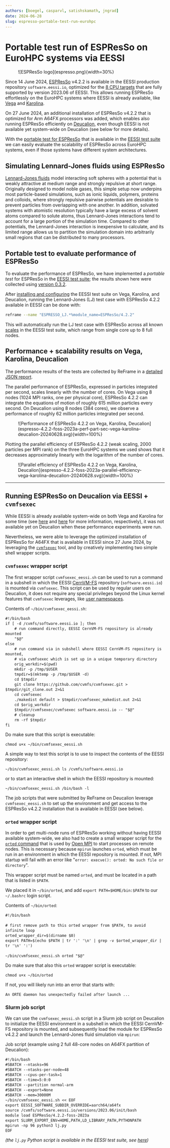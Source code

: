 ```yaml
---
authors: [boegel, casparvl, satishskamath, jngrad]
date: 2024-06-28
slug: espresso-portable-test-run-eurohpc
---
```


# Portable test run of ESPResSo on EuroHPC systems via EESSI

<figure markdown="span">
![ESPResSo logo](espresso.png){width=30%}
</figure>

Since 14 June 2024, [ESPResSo](https://espressomd.org) v4.2.2 is available in the EESSI production repository `software.eessi.io`,
optimized for the [8 CPU targets](https://www.eessi.io/docs/software_layer/cpu_targets) that are fully supported by version 2023.06 of EESSI.
This allows running ESPResSo effortlessly on the EuroHPC systems where EESSI is already available,
like [Vega](https://doc.vega.izum.si) and [Karolina](https://docs.it4i.cz/karolina/introduction).

On 27 June 2024, an additional installation of ESPResSo v4.2.2 that is optimized for Arm A64FX processors
was added, which enables also running ESPResSo efficiently on [Deucalion](https://docs.macc.fccn.pt/deucalion),
even though EESSI is not available yet system-wide on Deucalion (see below for more details).

With the [portable test for ESPResSo](https://www.eessi.io/docs/test-suite/available-tests/#espresso) that is available
in the [EESSI test suite](https://www.eessi.io/docs/test-suite) we can easily evaluate the scalability of
ESPResSo across EuroHPC systems, even if those systems have different system architectures.

## Simulating Lennard-Jones fluids using ESPResSo

[Lennard-Jones fluids](https://en.wikipedia.org/wiki/Lennard-Jones_potential) model interacting soft spheres with a potential that is weakly attractive at medium range and strongly repulsive at short range. Originally designed to model noble gases, this simple setup now underpins most particle-based simulations, such as ionic liquids, polymers, proteins and colloids, where strongly repulsive pairwise potentials are desirable to prevent particles from overlapping with one another. In addition, solvated systems with atomistic resolution typically have a large excess of solvent atoms compared to solute atoms, thus Lennard-Jones interactions tend to account for a large portion of the simulation time. Compared to other potentials, the Lennard-Jones interaction is inexpensive to calculate, and its limited range allows us to partition the simulation domain into arbitrarily small regions that can be distributed to many processors.

## Portable test to evaluate performance of ESPResSo

To evaluate the performance of ESPResSo, we have implemented a *portable test* for ESPResSo in the [EESSI test suite](https://www.eessi.io/docs/test-suite);
the results shown here were collected using [version 0.3.2](https://github.com/EESSI/test-suite/releases/tag/v0.3.2).

After [installing and configuring](https://www.eessi.io/docs/test-suite/installation-configuration) the EESSI test suite on Vega, Karolina, and Deucalion,
running the Lennard-Jones (LJ) test case with ESPResSo 4.2.2 available in EESSI can be done with:

```bash
reframe --name "ESPRESSO_LJ.*%module_name=ESPResSo/4.2.2"
```

This will automatically run the LJ test case with ESPResSo across all known [scales](https://www.eessi.io/docs/test-suite/usage/#scale-tags)
in the EESSI test suite, which range from single core up to 8 full nodes.

## Performance + scalability results on Vega, Karolina, Deucalion

The performance results of the tests are collected by ReFrame in a [detailed JSON report](https://reframe-hpc.readthedocs.io/en/stable/tutorial.html#run-reports-and-performance-logging).

The parallel performance of ESPResSo, expressed in particles integrated per second, scales linearly with the number of cores.
On Vega using 8 nodes (1024 MPI ranks, one per physical core), ESPResSo 4.2.2 can integrate the equations of motion of roughly 615 million particles every second.
On Deucalion using 8 nodes (384 cores), we observe a performance of roughly 62 million particles integrated per second.

<figure markdown="span">
![Performance of ESPResSo 4.2.2 on Vega, Karolina, Deucalion](espresso-4.2.2-foss-2023a-perf-part-sec-vega-karolina-deucalion-20240628.svg){width=100%}
</figure>

Plotting the parallel efficiency of ESPResSo 4.2.2 (weak scaling, 2000 particles per MPI rank) on the three EuroHPC systems we used
shows that it decreases approximately linearly with the logarithm of the number of cores.

<figure markdown="span">
![Parallel efficiency of ESPResSo 4.2.2 on Vega, Karolina, Deucalion](espresso-4.2.2-foss-2023a-parallel-efficiency-vega-karolina-deucalion-20240628.svg){width=100%}
</figure>

---

## Running ESPResSo on Deucalion via EESSI + `cvmfsexec`

While EESSI is already available system-wide on both Vega and Karolina for some time (see
[here](https://doc.vega.izum.si/eessi) and [here](https://docs.it4i.cz/software/eessi) for more information,
respectively),
it was not available yet on Deucalion when these performance experiments were run.

Nevertheless, we were able to leverage the optimized installation of ESPResSo for A64FX that is available
in EESSI since 27 June 2024, by leveraging the [`cvmfsexec`](https://github.com/cvmfs/cvmfsexec) tool,
and by creatively implementing two simple shell wrapper scripts.

### `cvmfsexec` wrapper script

The first wrapper script `cvmfsexec_eessi.sh` can be used to run a command in a subshell in which
the EESSI [CernVM-FS](https://cernvm.cern.ch/fs) repository (`software.eessi.io`) is mounted via `cvmfsexec`.
This script can be used by regular users on Deucalion, it does not require any special privileges beyond
the Linux kernel features that `cvmfsexec` leverages, like [user namespaces](https://lwn.net/Articles/532593/).

Contents of `~/bin/cvmfsexec_eessi.sh`:
``` { .bash .copy }
#!/bin/bash
if [ -d /cvmfs/software.eessi.io ]; then
    # run command directly, EESSI CernVM-FS repository is already mounted
    "$@"
else
    # run command via in subshell where EESSI CernVM-FS repository is mounted,
    # via cvmfsexec which is set up in a unique temporary directory
    orig_workdir=$(pwd)
    mkdir -p /tmp/$USER
    tmpdir=$(mktemp -p /tmp/$USER -d)
    cd $tmpdir
    git clone https://github.com/cvmfs/cvmfsexec.git > $tmpdir/git_clone.out 2>&1
    cd cvmfsexec
    ./makedist default > $tmpdir/cvmfsexec_makedist.out 2>&1
    cd $orig_workdir
    $tmpdir/cvmfsexec/cvmfsexec software.eessi.io -- "$@"
    # cleanup
    rm -rf $tmpdir
fi
```

Do make sure that this script is executable:
``` { .bash .copy }
chmod u+x ~/bin/cvmfsexec_eessi.sh
```

A simple way to test this script is to use to inspect the contents of the EESSI repository:

``` { .bash .copy }
~/bin/cvmfsexec_eessi.sh ls /cvmfs/software.eessi.io
```

or to start an interactive shell in which the EESSI repository is mounted:

``` { .bash .copy }
~/bin/cvmfsexec_eessi.sh /bin/bash -l
```

The job scripts that were submitted by ReFrame on Deucalion leverage `cvmfsexec_eessi.sh` to set up the
environment and get access to the ESPResSo v4.2.2 installation that is available in EESSI (see below).

### `orted` wrapper script

In order to get multi-node runs of ESPResSo working without having EESSI available system-wide,
we also had to create a small wrapper script for the [`orted`
command](https://www.open-mpi.org/doc/v4.1/man1/orted.1.php) that is used by [Open MPI](https://www.open-mpi.org)
to start processes on remote nodes.
This is necessary because `mpirun` launches `orted`, which must be run in an environment in which the EESSI repository
is mounted.
If not, MPI startup will fail with an error like "`error: execve(): orted: No such file or directory`".

This wrapper script must be named `orted`, and must be located in a path that is listed in `$PATH`.

We placed it in `~/bin/orted`, and add `export PATH=$HOME/bin:$PATH` to our `~/.bashrc` login script.

Contents of `~/bin/orted`:

``` { .bash .copy }
#!/bin/bash

# first remove path to this orted wrapper from $PATH, to avoid infinite loop
orted_wrapper_dir=$(dirname $0)
export PATH=$(echo $PATH | tr ':' '\n' | grep -v $orted_wrapper_dir | tr '\n' ':')

~/bin/cvmfsexec_eessi.sh orted "$@"
```

Do make sure that also this `orted` wrapper script is executable:
``` { .bash .copy }
chmod u+x ~/bin/orted
```

If not, you will likely run into an error that starts with:
```
An ORTE daemon has unexpectedly failed after launch ...
```

### Slurm job script

We can use the `cvmfsexec_eessi.sh` script in a Slurm job script on Deucalion to
initialize the EESSI environment in a subshell in which the EESSI CernVM-FS repository
is mounted, and subsequently load the module for ESPResSo v4.2.2 and launch the Lennard-Jones fluid
simulation via `mpirun`:


Job script (example using 2 full 48-core nodes on A64FX partition of Deucalion):
``` { .bash .copy }
#!/bin/bash
#SBATCH --ntasks=96
#SBATCH --ntasks-per-node=48
#SBATCH --cpus-per-task=1
#SBATCH --time=5:0:0
#SBATCH --partition normal-arm
#SBATCH --export=None
#SBATCH --mem=30000M
~/bin/cvmfsexec_eessi.sh << EOF
export EESSI_SOFTWARE_SUBDIR_OVERRIDE=aarch64/a64fx
source /cvmfs/software.eessi.io/versions/2023.06/init/bash
module load ESPResSo/4.2.2-foss-2023a
export SLURM_EXPORT_ENV=HOME,PATH,LD_LIBRARY_PATH,PYTHONPATH
mpirun -np 96 python3 lj.py
EOF
```

*(the `lj.py` Python script is available in the EESSI test suite, see [here](https://github.com/EESSI/test-suite/blob/v0.3.2/eessi/testsuite/tests/apps/espresso/src/lj.py))*

